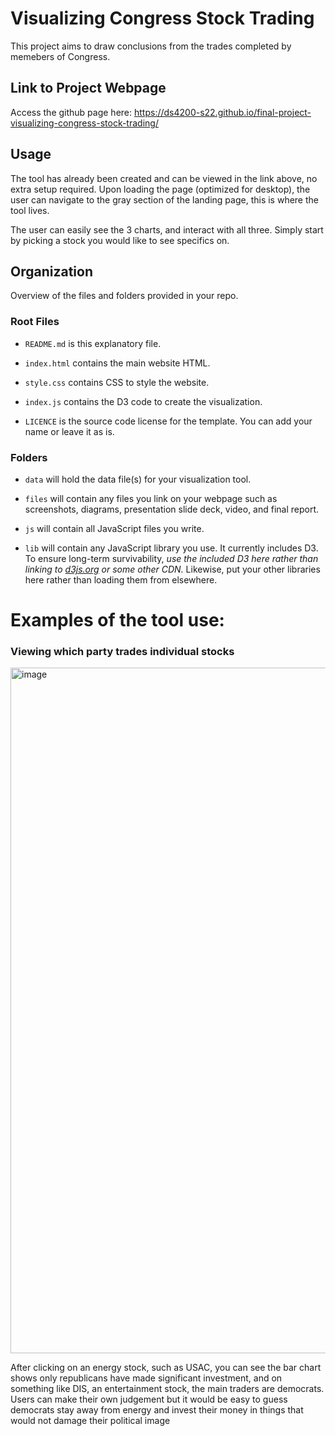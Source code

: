 # Visualizing Congress Stock Trading

This project aims to draw conclusions from the trades completed by memebers of Congress.

## Link to Project Webpage

Access the github page here: https://ds4200-s22.github.io/final-project-visualizing-congress-stock-trading/

## Usage

The tool has already been created and can be viewed in the link above, no extra setup required. Upon loading the page (optimized for desktop), the user can navigate to the gray section of the landing page, this is where the tool lives. 

The user can easily see the 3 charts, and interact with all three. Simply start by picking a stock you would like to see specifics on.

## Organization

Overview of the files and folders provided in your repo.

### Root Files

* `README.md` is this explanatory file.

* `index.html` contains the main website HTML. 

* `style.css` contains CSS to style the website.

* `index.js` contains the D3 code to create the visualization. 

* `LICENCE` is the source code license for the template. You can add your name or leave it as is.

### Folders

* `data` will hold the data file(s) for your visualization tool.

* `files` will contain any files you link on your webpage such as screenshots, diagrams, presentation slide deck, video, and final report.

* `js` will contain all JavaScript files you write.   

* `lib` will contain any JavaScript library you use. It currently includes D3. To ensure long-term survivability, *use the included D3 here rather than linking to [d3js.org](https://d3js.org) or some other CDN.* Likewise, put your other libraries here rather than loading them from elsewhere.



# Examples of the tool use:

### Viewing which party trades individual stocks  
<img width="1097" alt="image" src="https://user-images.githubusercontent.com/10816901/179807728-6121a6b9-0a16-4362-83d6-418df846c7fa.png">


After clicking on an energy stock, such as USAC, you can see the bar chart shows only republicans have made significant investment, and on something like DIS, an entertainment stock, the main traders are democrats. Users can make their own judgement but it would be easy to guess democrats stay away from energy and invest their money in things that would not damage their political image

